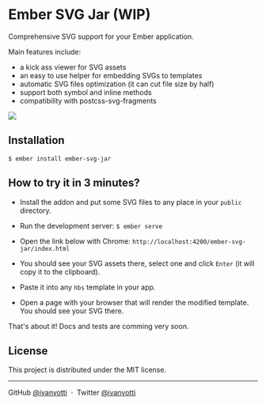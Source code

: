 # Ember SVG Jar (WIP)

Comprehensive SVG support for your Ember application.

Main features include:

- a kick ass viewer for SVG assets
- an easy to use helper for embedding SVGs to templates
- automatic SVG files optimization (it can cut file size by half)
- support both symbol and inline methods
- compatibility with postcss-svg-fragments

![](https://s3-us-west-2.amazonaws.com/ivanvotti-uploads/svg-jar-screen-shot.jpg)

## Installation

`$ ember install ember-svg-jar`

## How to try it in 3 minutes?

- Install the addon and put some SVG files to any place in your `public` directory.

- Run the development server: `$ ember serve`

- Open the link below with Chrome: `http://localhost:4200/ember-svg-jar/index.html`

- You should see your SVG assets there, select one and click `Enter` (it will copy it to the clipboard).

- Paste it into any `hbs` template in your app.

- Open a page with your browser that will render the modified template. You should see your SVG there.

That's about it! Docs and tests are comming very soon.

## License

This project is distributed under the MIT license.

---

GitHub [@ivanvotti](https://github.com/ivanvotti) &nbsp;&middot;&nbsp;
Twitter [@ivanvotti](https://twitter.com/ivanvotti)
